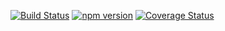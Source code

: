[![Build Status](https://travis-ci.org/mkdoc/mkpage.svg?v=3)](https://travis-ci.org/mkdoc/mkpage)
[![npm version](http://img.shields.io/npm/v/mkpage.svg?v=3)](https://npmjs.org/package/mkpage)
[![Coverage Status](https://coveralls.io/repos/mkdoc/mkpage/badge.svg?branch=master&service=github&v=3)](https://coveralls.io/github/mkdoc/mkpage?branch=master)

